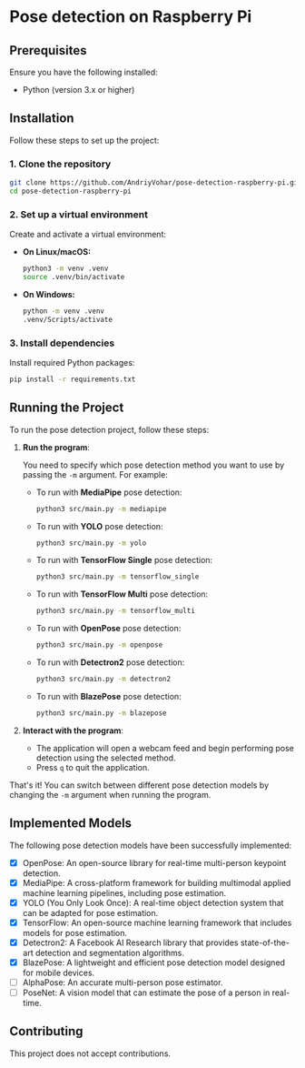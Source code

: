 # Pose detection on Raspberry Pi


## Prerequisites

Ensure you have the following installed:  
- Python (version 3.x or higher)

## Installation

Follow these steps to set up the project:

### 1. Clone the repository
```bash
git clone https://github.com/AndriyVohar/pose-detection-raspberry-pi.git
cd pose-detection-raspberry-pi
```

### 2. Set up a virtual environment
Create and activate a virtual environment:  

- **On Linux/macOS:**
  ```bash
  python3 -m venv .venv
  source .venv/bin/activate
  ```

- **On Windows:**
  ```bash
  python -m venv .venv
  .venv/Scripts/activate
  ```

### 3. Install dependencies
Install required Python packages:  
```bash
pip install -r requirements.txt
```

## Running the Project

To run the pose detection project, follow these steps:

1. **Run the program**:

   You need to specify which pose detection method you want to use by passing the `-m` argument. For example:

   - To run with **MediaPipe** pose detection:
     ```bash
     python3 src/main.py -m mediapipe
     ```
     
   - To run with **YOLO** pose detection:
     ```bash
     python3 src/main.py -m yolo
     ```
     
   - To run with **TensorFlow Single** pose detection:
     ```bash
     python3 src/main.py -m tensorflow_single
     ```
     
   - To run with **TensorFlow Multi** pose detection:
     ```bash
     python3 src/main.py -m tensorflow_multi
     ```
     
   - To run with **OpenPose** pose detection:
     ```bash
     python3 src/main.py -m openpose
     ```

   - To run with **Detectron2** pose detection:
     ```bash
     python3 src/main.py -m detectron2
     ```
     
   - To run with **BlazePose** pose detection:
     ```bash
     python3 src/main.py -m blazepose
     ```

2. **Interact with the program**:

   - The application will open a webcam feed and begin performing pose detection using the selected method.
   - Press `q` to quit the application.

That's it! You can switch between different pose detection models by changing the `-m` argument when running the program.


## Implemented Models
The following pose detection models have been successfully implemented:
- [x] OpenPose: An open-source library for real-time multi-person keypoint detection.
- [x] MediaPipe: A cross-platform framework for building multimodal applied machine learning pipelines, including pose estimation.
- [x] YOLO (You Only Look Once): A real-time object detection system that can be adapted for pose estimation.
- [x] TensorFlow: An open-source machine learning framework that includes models for pose estimation.
- [x] Detectron2: A Facebook AI Research library that provides state-of-the-art detection and segmentation algorithms.
- [X] BlazePose: A lightweight and efficient pose detection model designed for mobile devices.
- [ ] AlphaPose: An accurate multi-person pose estimator.
- [ ] PoseNet: A vision model that can estimate the pose of a person in real-time.

## Contributing
This project does not accept contributions.
